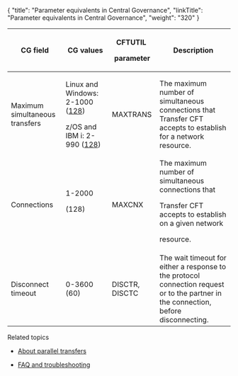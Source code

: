 {
    "title": "Parameter equivalents in Central Governance",
    "linkTitle": "Parameter equivalents in Central Governance",
    "weight": "320"
}<table data-cellspacing="0">
<thead>
<tr class="header">
<th>CG field</th>
<th>CG values</th>
<th><p>CFTUTIL </p>
<p>parameter</p></th>
<th>Description</th>
</tr>
</thead>
<tbody>
<tr class="odd">
<td>Maximum simultaneous transfers</td>
<td><p>Linux and Windows: 2-1000 (<u>128</u>)</p>
<p>z/OS and IBM i: 2-990 (<u>128</u>)</p></td>
<td>MAXTRANS</td>
<td>The maximum number of simultaneous connections that <span>Transfer CFT</span> accepts to establish for a network resource.</td>
</tr>
<tr class="even">
<td>Connections</td>
<td>1-2000
(128)</td>
<td>MAXCNX</td>
<td>The maximum number of simultaneous connections that
Transfer CFT accepts to establish on a given network
resource.</td>
</tr>
<tr class="odd">
<td>Disconnect timeout</td>
<td>0-3600 (60)</td>
<td>DISCTR, DISCTC</td>
<td>The wait timeout for either a response to the protocol connection request or to the partner in the connection, before disconnecting.</td>
</tr>
</tbody>
</table>

Related topics

-   [About parallel transfers](..//transfercft/concepts/about_parallel_transfers)
-   [FAQ and troubleshooting](../faq)
